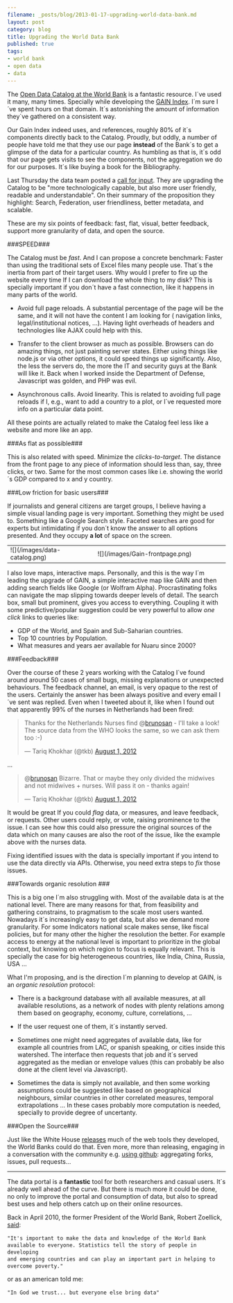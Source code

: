 ```yaml
---
filename: _posts/blog/2013-01-17-upgrading-world-data-bank.md
layout: post
category: blog
title: Upgrading the World Data Bank
published: true
tags:
- world bank
- open data
- data
---
```



The [Open Data Catalog at the World Bank](https://data.worldbank.org/) is a fantastic resource. I´ve
used it many, many times. Specially while developing the [GAIN
Index](https://index.gain.org). I´m sure I´ve spent hours on that domain. It´s astonishing the amount of information
they´ve gathered on a consistent way.

Our Gain Index indeed uses, and references, roughly 80% of it´s
components directly back to the Catalog. Proudly, but oddly, a number
of people have told me that they  use our page **instead** of the Bank´s to get a glimpse of the data
for a particular country. As humbling as that is, it´s odd that our page
gets visits to see the components, not the aggregation we do for our
purposes. It´s like buying a book for the Bibliography.

Last Thursday the data team posted a [call for input](https://blogs.worldbank.org/opendata/the-future-of-the-open-data-catalog). They are upgrading the
Catalog to be "more technologically capable, but also more user friendly, readable and
understandable". On their summary of the proposition they highlight: Search, Federation,
user friendliness, better metadata, and scalable.

These are my six points of feedback: fast, flat, visual, better
feedback, support more granularity of data, and open the source.
<!--more-->

###SPEED###

The Catalog must be *fast*. And I can propose a concrete benchmark:
Faster than using the traditional sets of Excel files many people
use. That´s the inertia from part of their target users. Why would I
prefer to fire up the website every time If I can download the whole thing to my
disk? This is specially important if you don´t have a fast connection,
like it happens in many parts of the world.

* Avoid full page reloads. A substantial percentage of the page will
  be the same, and it will not have the content I am looking for (
navigation links, legal/institutional notices, ...). Having light overheads of headers and
technologies like AJAX could help with this.

* Transfer to the client browser as much as possible. Browsers can do
  amazing things, not just painting server states. Either using
things like node.js or via other options, it could speed things up
significantly. Also, the less the servers do, the more the IT and security
guys at the Bank will like it. Back when I worked inside the Department
of Defense, Javascript was golden, and PHP was evil.

* Asynchronous calls. Avoid linearity. This is related to avoiding full
  page reloads if I, e.g., want to add a country to a plot, or I´ve
requested more info on a particular data point.

All these points are actually related to make the Catalog feel less like
a website and more like an app.

###As flat as possible###

This is also related with speed. Minimize the *clicks-to-target*.
The distance from the front page to  any piece of information should less
than, say, three clicks, or two. Same for the most common cases like i.e. showing
the world´s GDP compared to x and y country.

###Low friction for basic users###

If journalists and general citizens are target groups, I believe having a
simple visual landing page is very important. Something they might be
used to. Something like a Google Search style. Faceted searches are good
for experts but intimidating if you don´t know the answer to all options
presented. And they occupy **a lot** of space on the screen.

<table>
<tr>
<td width="40%">![](/images/data-catalog.png)</td>
<td width="60%">![](/images/Gain-frontpage.png)</td>
</tr>
</table>


I also love maps, interactive maps. Personally, and this is the way I´m
leading the upgrade of GAIN, a simple interactive map like GAIN and then
adding search fields like Google (or Wolfram Alpha).
Procrastinating folks can navigate the map slipping towards deeper
levels of detail. The search box, small but prominent, gives you access
to everything. Coupling it with some predictive/popular suggestion
could be very powerful to allow *one click* links to queries like:

* GDP of the World, and Spain and Sub-Saharian countries.
* Top 10 countries by Population.
* What measures and years aer available for Nuaru since 2000?

###Feedback###

Over the course of these 2 years working with the Catalog I´ve found
around around 50 cases of small bugs, missing explanations or unexpected
behaviours. The feedback channel, an email, is very opaque to the rest of
the users. Certainly the answer has been always positive and every email
I´ve sent was replied. Even when I tweeted about it, like when I found
out that apparently 99% of the nurses in Netherlands had been fired:

<blockquote class="twitter-tweet"
data-in-reply-to="230719792498225153"><p>Thanks for the Netherlands
Nurses find @<a href="https://twitter.com/brunosan">brunosan</a> - I'll
take a look! The source data from the WHO looks the same, so we can ask
them too :-)</p>&mdash; Tariq Khokhar (@tkb) <a
href="https://twitter.com/tkb/status/230746382896599042"
data-datetime="2012-08-01T19:26:39+00:00">August 1,
2012</a></blockquote>
<script async src="//platform.twitter.com/widgets.js"
charset="utf-8"></script>
...
<blockquote class="twitter-tweet"
data-in-reply-to="230754684065955840"
><p>@<a
href="https://twitter.com/brunosan">brunosan</a> Bizarre. That or maybe
they only divided the midwives and not midwives + nurses. Will pass it
on - thanks again!</p>&mdash; Tariq Khokhar (@tkb) <a
href="https://twitter.com/tkb/status/230755868185083904"
data-datetime="2012-08-01T20:04:20+00:00">August 1,
2012</a></blockquote>
<script async src="//platform.twitter.com/widgets.js"
charset="utf-8"></script>


It would be great If you could *flag* data, or measures, and leave
feedback, or requests. Other users could reply, or vote, raising prominence to the
issue. I can see how this could also pressure the original sources of the
data which on many causes are also the root of the issue, like the
example above with the nurses data.

Fixing identified issues with the data is specially important if you intend to use
the data directly via APIs. Otherwise, you need extra steps to *fix*
those issues.

###Towards organic resolution ###

This is a big one I´m also struggling with. Most of the available data is at
the national level. There are many reasons for that, from feasibility
and gathering constrains, to pragmatism to the scale most users wanted.
Nowadays it´s increasingly easy to get data, but also we demand more
granularity. For some Indicators national scale makes sense, like fiscal
policies, but for many other the higher the resolution the better. For
example access to energy at the national level is important to
prioritize in the global context, but knowing on which region to focus
is equally relevant. This is specially the case for big heterogeneous
countries, like India, China, Russia, USA ...

What I'm proposing, and is the direction I´m planning to develop
at GAIN, is an *organic resolution* protocol:

* There is a background
database with all available measures, at all available resolutions, as
a network of nodes with plenty relations among them based on geography, economy,
culture, correlations, ...

* If the user request one of them, it´s instantly served.

* Sometimes one might need aggregates of available data, like for example all countries
from LAC, or spanish speaking, or cities inside this watershed. The interface then requests that job and
it´s served aggregated as the median or envelope values (this can probably be also done at the client level via
Javascript).
* Sometimes the data is simply not available, and then some
working assumptions could be suggested like based on geographical
neighbours, similar countries in other correlated measures, temporal
extrapolations ... In these cases probably more computation is needed,
specially to provide degree of uncertanty.



###Open the Source###

Just like the White House [releases](https://www.whitehouse.gov/developers)
 much of the web tools they developed,
the World Banks could do that. Even more, more than releasing, engaging
in a conversation with the community e.g. [using github](https://github.com/WhiteHouse): aggregating forks, issues, pull
requests...

<hr>

The data portal is a **fantastic** tool for both researchers and casual
users. It´s already well ahead of the curve. But there is much more it
could be done, no only to improve the portal and consumption of data, but
also to spread best uses and help others catch up on their online
resources.

Back in April 2010, the former President of the World Bank, Robert Zoellick, [said](https://blogs.worldbank.org/opendata/open-data-at-the-world-bank-2-years-old-today):

    "It's important to make the data and knowledge of the World Bank
    available to everyone. Statistics tell the story of people in developing
    and emerging countries and can play an important part in helping to
    overcome poverty."

or as an american told me:

    "In God we trust... but everyone else bring data"
